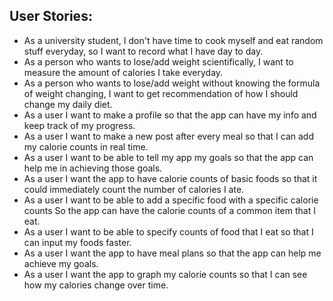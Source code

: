 ## User Stories: 

- As a university student, I don't have time to cook myself and eat random stuff everyday, so I want to record what I have day to day.
- As a person who wants to lose/add weight scientifically, I want to measure the amount of calories I take everyday.
- As a person who wants to lose/add weight without knowing the formula of weight changing, I want to get recommendation of how I should change my daily diet.
- As a user I want to make a profile so that the app can have my info and keep track of my progress.
- As a user I want to make a new post after every meal so that I can add my calorie counts in real time.
- As a user I want to be able to tell my app my goals so that the app can help me in achieving those goals.
- As a user I want the app to have calorie counts of basic foods so that it could immediately count the number of calories I ate.
- As  a user I want to be able to add a specific food with a specific calorie counts So the app  can have the calorie counts of a common item that I eat.
- As a user I want to be able to specify counts of food that I eat so that I can input my foods faster.
- As a user I want the app to have meal plans so that the app can help me achieve my goals.
- As a user I want the app to graph my calorie counts so that I can see how my calories change over time.
